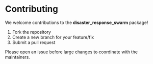 # Contributing

We welcome contributions to the **disaster_response_swarm** package!

1. Fork the repository
2. Create a new branch for your feature/fix
3. Submit a pull request

Please open an issue before large changes to coordinate with the maintainers.
